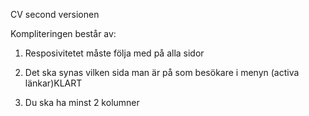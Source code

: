 CV second versionen

Kompliteringen består av:

1. Resposivitetet måste följa med på alla sidor

2. Det ska synas vilken sida man är på som besökare i menyn (activa länkar)KLART

3. Du ska ha minst 2 kolumner

